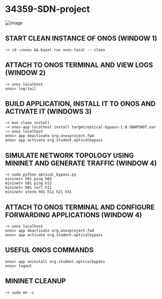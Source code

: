 # 34359-SDN-project

![image](https://github.com/user-attachments/assets/b50acd16-f57d-4db8-a156-f2a5ec3a80b3)


## START CLEAN INSTANCE OF ONOS (WINDOW 1)
```
~> cd ~/onos && bazel run onos-local -- clean
```

## ATTACH TO ONOS TERMINAL AND VIEW LOGS (WINDOW 2)
```
~> onos localhost
onos> log:tail
```

## BUILD APPLICATION, INSTALL IT TO ONOS AND ACTIVATE IT (WINDOWS 3)
```
~> mvn clean install
~> onos-app localhost install target/optical-bypass-1.0-SNAPSHOT.oar
~> onos localhost
onos> app deactivate org.onosproject.fwd
onos> app activate org.student.opticalbypass
```

## SIMULATE NETWORK TOPOLOGY USING MININET AND GENERATE TRAFFIC (WINDOW 4)
```
~> sudo python optical_bypass.py
mininet> h01 ping h02
mininet> h01 ping h11
mininet> h01 curl h11
mininet> xterm h01 h11 h21 h31
```

## ATTACH TO ONOS TERMINAL AND CONFIGURE FORWARDING APPLICATIONS (WINDOW 4)
```
~> onos localhost
onos> app deactivate org.onosproject.fwd
onos> app activate org.student.opticalbypass
```

## USEFUL ONOS COMMANDS
```
onos> app uninstall org.student.opticalbypass
onos> logout
```

## MININET CLEANUP
```
~> sudo mn -c
```

